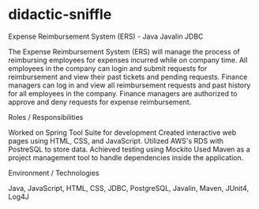 # didactic-sniffle
Expense Reimbursement System (ERS) - Java Javalin JDBC

The Expense Reimbursement System (ERS) will manage the process of reimbursing employees for expenses incurred while on company time. All employees in the company can login and submit requests for reimbursement and view their past tickets and pending requests. Finance managers can log in and view all reimbursement requests and past history for all employees in the company. Finance managers are authorized to approve and deny requests for expense reimbursement.



Roles / Responsibilities 

Worked on Spring Tool Suite for development
Created interactive web pages using HTML, CSS, and JavaScript.
Utilized AWS's RDS with PostreSQL to store data.
Achieved testing using Mockito
Used Maven as a project management tool to handle dependencies inside the application.



Environment / Technologies 

Java, JavaScript, HTML, CSS, JDBC, PostgreSQL, Javalin, Maven, JUnit4, Log4J
